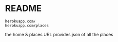 # README

```
herokuapp.com/
herokuapp.com/places
```
the home & places URL provides json of all the places

